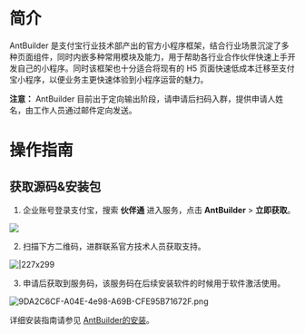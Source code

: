 # 简介
AntBuilder 是支付宝行业技术部产出的官方小程序框架，结合行业场景沉淀了多种页面组件，同时内嵌多种常用模块及能力，用于帮助各行业合作伙伴快速上手开发自己的小程序。同时该框架也十分适合将现有的 H5 页面快速低成本迁移至支付宝小程序，以便业务主更快速体验到小程序运营的魅力。

**注意：** AntBuilder 目前出于定向输出阶段，请申请后扫码入群，提供申请人姓名，由工作人员通过邮件定向发送。


# 操作指南

## 获取源码&安装包

1. 企业账号登录支付宝，搜索 **伙伴通** 进入服务，点击 **AntBuilder** > **立即获取**。

![](http://mdn.alipayobjects.com/afts/img/A*WvBcQqpMwaQAAAAAAAAAAABkAa8wAA/original?bz=openpt_doc&t=8HRRj80bHnQoX6_VyepFXAAAAABkMK8AAAAA#align=left&display=inline&height=1013&margin=%5Bobject%20Object%5D&originHeight=1013&originWidth=2043&status=done&style=none&width=2043)

2. 扫描下方二维码，进群联系官方技术人员获取支持。

![|227x299](https://cdn.nlark.com/yuque/0/2021/png/86735/1614842591664-dbc02d2a-7798-45f4-ab3f-b1e9794436f5.png#align=left&display=inline&height=299&margin=%5Bobject%20Object%5D&name=image.png&originHeight=299&originWidth=227&size=40019&status=done&style=none&width=227)

3. 申请后获取到服务码，该服务码在后续安装软件的时候用于软件激活使用。

![9DA2C6CF-A04E-4e98-A69B-CFE95B71672F.png](https://cdn.nlark.com/yuque/0/2021/png/179989/1616481740576-a010459a-ff60-4571-9d1c-82fd2adc59b5.png#align=left&display=inline&height=352&margin=%5Bobject%20Object%5D&name=9DA2C6CF-A04E-4e98-A69B-CFE95B71672F.png&originHeight=352&originWidth=746&size=93929&status=done&style=none&width=746)[](https://opencms.alipay.com/doc/repo/article?spaceCode=0022vy&repoCode=002nu4&repoVersion=5&catalogCode=014ulk&contentCode=015quc&contentVersion=7)

详细安装指南请参见 [AntBuilder的安装](https://www.yuque.com/randa/antbuilder/ixg0mf)。
